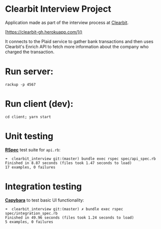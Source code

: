 # Clearbit Interview Project

Application made as part of the interview process at [Clearbit][clearbit].

[https://clearbit-gh.herokuapp.com/]()

It connects to the Plaid service to gather bank transactions and then
uses Clearbit's Enrich API to fetch more information about the company
who charged the transaction.

# Run server:

```
rackup -p 4567
```

# Run client (dev):

```
cd client; yarn start
```

# Unit testing

__[RSpec][rspec]__ test suite for `api.rb`:

```
➜  clearbit_interview git:(master) bundle exec rspec spec/api_spec.rb
Finished in 8.87 seconds (files took 1.47 seconds to load)
17 examples, 0 failures
```

# Integration testing

__[Capybara][capybara]__  to test basic UI functionality:

```
➜  clearbit_interview git:(master) ✗ bundle exec rspec spec/integration_spec.rb
Finished in 49.96 seconds (files took 1.24 seconds to load)
5 examples, 0 failures
```

[clearbit]: https://clearbit.com/
[capybara]: http://teamcapybara.github.io/capybara/
[rspec]: http://rspec.info/
